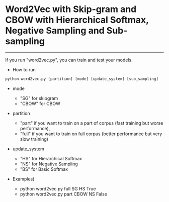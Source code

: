 # Word2Vec with Skip-gram and CBOW with Hierarchical Softmax, Negative Sampling and Sub-sampling
--------------------------------------------------------------------------------------------------
If you run "word2vec.py", you can train and test your models.
- How to run
```python
python word2vec.py [partition] [mode] [update_system] [sub_sampling]
```
- mode
  - "SG" for skipgram
  - "CBOW" for CBOW
- partition
  - "part" if you want to train on a part of corpus (fast training but worse performance), 
  - "full" if you want to train on full corpus (better performance but very slow training)
- update_system 
  - "HS" for Hierarchical Softmax
  - "NS" for Negative Sampling
  - "BS" for Basic Softmax

- Examples) 
  - python word2vec.py full SG HS True
  - python word2vec.py part CBOW NS False
